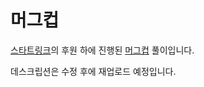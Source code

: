 # 머그컵


[스타트링크](http://startlink.io/)의 후원 하에 진행된 [머그컵](https://www.acmicpc.net/contest/view/213) 풀이입니다.

데스크립션은 수정 후에 재업로드 예정입니다.
